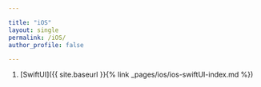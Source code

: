 ```yaml
--- 

title: "iOS"
layout: single
permalink: /iOS/
author_profile: false

---
```


1. [SwiftUI]({{ site.baseurl }}{% link _pages/ios/ios-swiftUI-index.md %})
